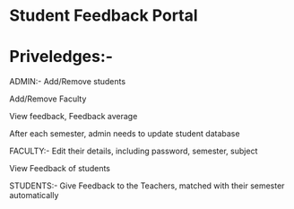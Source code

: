 # Student Feedback Portal
# Priveledges:-

ADMIN:- 
Add/Remove students

Add/Remove Faculty

View feedback, Feedback average

After each semester, admin needs to update student database

FACULTY:-
Edit their details, including password, semester, subject

View Feedback of students

STUDENTS:-
Give Feedback to the Teachers, matched with their semester automatically 
